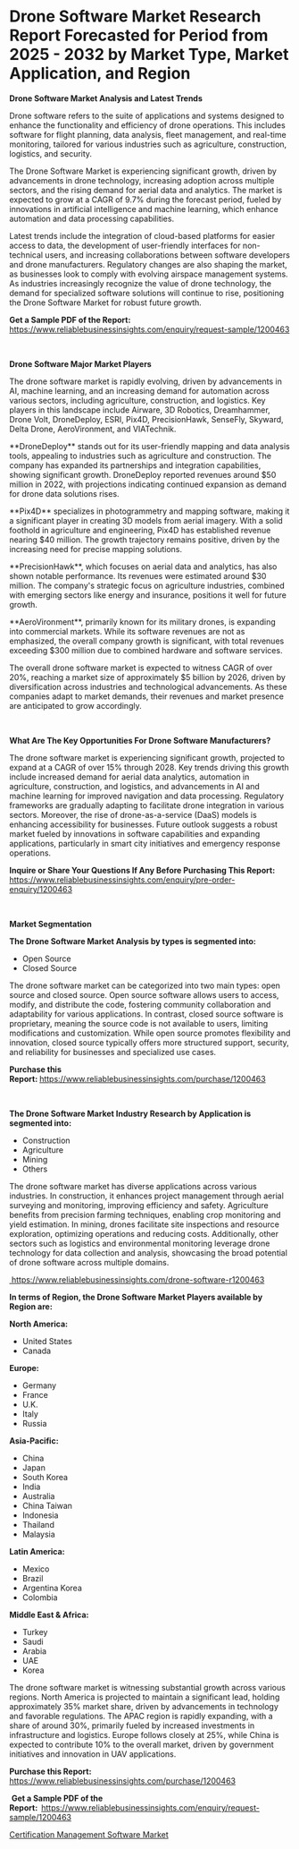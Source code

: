 <p><h1>Drone Software Market Research Report Forecasted for Period from 2025 -  2032 by Market Type, Market Application, and Region</h1></p><p><strong>Drone Software Market Analysis and Latest Trends</strong></p>
<p><p>Drone software refers to the suite of applications and systems designed to enhance the functionality and efficiency of drone operations. This includes software for flight planning, data analysis, fleet management, and real-time monitoring, tailored for various industries such as agriculture, construction, logistics, and security. </p><p>The Drone Software Market is experiencing significant growth, driven by advancements in drone technology, increasing adoption across multiple sectors, and the rising demand for aerial data and analytics. The market is expected to grow at a CAGR of 9.7% during the forecast period, fueled by innovations in artificial intelligence and machine learning, which enhance automation and data processing capabilities. </p><p>Latest trends include the integration of cloud-based platforms for easier access to data, the development of user-friendly interfaces for non-technical users, and increasing collaborations between software developers and drone manufacturers. Regulatory changes are also shaping the market, as businesses look to comply with evolving airspace management systems. As industries increasingly recognize the value of drone technology, the demand for specialized software solutions will continue to rise, positioning the Drone Software Market for robust future growth.</p></p>
<p><strong>Get a Sample PDF of the Report:&nbsp;</strong> <a href="https://www.reliablebusinessinsights.com/enquiry/request-sample/1200463?utm_campaign=3281&utm_medium=2&utm_source=Github&utm_content=ia&utm_term=09032025&utm_id=drone-software">https://www.reliablebusinessinsights.com/enquiry/request-sample/1200463</a></p>
<p>&nbsp;</p>
<p><strong>Drone Software Major Market Players</strong></p>
<p><p>The drone software market is rapidly evolving, driven by advancements in AI, machine learning, and an increasing demand for automation across various sectors, including agriculture, construction, and logistics. Key players in this landscape include Airware, 3D Robotics, Dreamhammer, Drone Volt, DroneDeploy, ESRI, Pix4D, PrecisionHawk, SenseFly, Skyward, Delta Drone, AeroVironment, and VIATechnik.</p><p>**DroneDeploy** stands out for its user-friendly mapping and data analysis tools, appealing to industries such as agriculture and construction. The company has expanded its partnerships and integration capabilities, showing significant growth. DroneDeploy reported revenues around $50 million in 2022, with projections indicating continued expansion as demand for drone data solutions rises.</p><p>**Pix4D** specializes in photogrammetry and mapping software, making it a significant player in creating 3D models from aerial imagery. With a solid foothold in agriculture and engineering, Pix4D has established revenue nearing $40 million. The growth trajectory remains positive, driven by the increasing need for precise mapping solutions.</p><p>**PrecisionHawk**, which focuses on aerial data and analytics, has also shown notable performance. Its revenues were estimated around $30 million. The company's strategic focus on agriculture industries, combined with emerging sectors like energy and insurance, positions it well for future growth.</p><p>**AeroVironment**, primarily known for its military drones, is expanding into commercial markets. While its software revenues are not as emphasized, the overall company growth is significant, with total revenues exceeding $300 million due to combined hardware and software services.</p><p>The overall drone software market is expected to witness CAGR of over 20%, reaching a market size of approximately $5 billion by 2026, driven by diversification across industries and technological advancements. As these companies adapt to market demands, their revenues and market presence are anticipated to grow accordingly.</p></p>
<p>&nbsp;</p>
<p><strong>What Are The Key Opportunities For Drone Software Manufacturers?</strong></p>
<p><p>The drone software market is experiencing significant growth, projected to expand at a CAGR of over 15% through 2028. Key trends driving this growth include increased demand for aerial data analytics, automation in agriculture, construction, and logistics, and advancements in AI and machine learning for improved navigation and data processing. Regulatory frameworks are gradually adapting to facilitate drone integration in various sectors. Moreover, the rise of drone-as-a-service (DaaS) models is enhancing accessibility for businesses. Future outlook suggests a robust market fueled by innovations in software capabilities and expanding applications, particularly in smart city initiatives and emergency response operations.</p></p>
<p><strong>Inquire or Share Your Questions If Any Before Purchasing This Report:</strong> <a href="https://www.reliablebusinessinsights.com/enquiry/pre-order-enquiry/1200463?utm_campaign=3281&utm_medium=2&utm_source=Github&utm_content=ia&utm_term=09032025&utm_id=drone-software">https://www.reliablebusinessinsights.com/enquiry/pre-order-enquiry/1200463</a></p>
<p>&nbsp;</p>
<p><strong>Market Segmentation</strong></p>
<p><strong>The Drone Software Market Analysis by types is segmented into:</strong></p>
<p><ul><li>Open Source</li><li>Closed Source</li></ul></p>
<p><p>The drone software market can be categorized into two main types: open source and closed source. Open source software allows users to access, modify, and distribute the code, fostering community collaboration and adaptability for various applications. In contrast, closed source software is proprietary, meaning the source code is not available to users, limiting modifications and customization. While open source promotes flexibility and innovation, closed source typically offers more structured support, security, and reliability for businesses and specialized use cases.</p></p>
<p><strong>Purchase this Report:&nbsp;</strong><a href="https://www.reliablebusinessinsights.com/purchase/1200463?utm_campaign=3281&utm_medium=2&utm_source=Github&utm_content=ia&utm_term=09032025&utm_id=drone-software">https://www.reliablebusinessinsights.com/purchase/1200463</a></p>
<p>&nbsp;</p>
<p><strong>The Drone Software Market Industry Research by Application is segmented into:</strong></p>
<p><ul><li>Construction</li><li>Agriculture</li><li>Mining</li><li>Others</li></ul></p>
<p><p>The drone software market has diverse applications across various industries. In construction, it enhances project management through aerial surveying and monitoring, improving efficiency and safety. Agriculture benefits from precision farming techniques, enabling crop monitoring and yield estimation. In mining, drones facilitate site inspections and resource exploration, optimizing operations and reducing costs. Additionally, other sectors such as logistics and environmental monitoring leverage drone technology for data collection and analysis, showcasing the broad potential of drone software across multiple domains.</p></p>
<p><a href="https://www.reliablebusinessinsights.com/drone-software-r1200463?utm_campaign=3281&utm_medium=2&utm_source=Github&utm_content=ia&utm_term=09032025&utm_id=drone-software">&nbsp;https://www.reliablebusinessinsights.com/drone-software-r1200463</a></p>
<p><strong>In terms of Region, the Drone Software Market Players available by Region are:</strong></p>
<p>
    <p> <strong> North America: </strong>
        <ul>
            <li>United States</li>
            <li>Canada</li>
        </ul>
        </p> 
    <p> <strong> Europe: </strong>
        <ul>
            <li>Germany</li>
            <li>France</li>
            <li>U.K.</li>
            <li>Italy</li>
            <li>Russia</li>
        </ul>
        </p> 
    <p> <strong> Asia-Pacific: </strong>
        <ul>
            <li>China</li>
            <li>Japan</li>
            <li>South Korea</li>
            <li>India</li>
            <li>Australia</li>
            <li>China Taiwan</li>
            <li>Indonesia</li>
            <li>Thailand</li>
            <li>Malaysia</li>
        </ul>
        </p> 
    <p> <strong> Latin America: </strong>
        <ul>
            <li>Mexico</li>
            <li>Brazil</li>
            <li>Argentina Korea</li>
            <li>Colombia</li>
        </ul>
        </p> 
    <p> <strong> Middle East & Africa: </strong>
        <ul>
            <li>Turkey</li>
            <li>Saudi</li>
            <li>Arabia</li>
            <li>UAE</li>
            <li>Korea</li>
        </ul>
    </p>
    </p>
<p><p>The drone software market is witnessing substantial growth across various regions. North America is projected to maintain a significant lead, holding approximately 35% market share, driven by advancements in technology and favorable regulations. The APAC region is rapidly expanding, with a share of around 30%, primarily fueled by increased investments in infrastructure and logistics. Europe follows closely at 25%, while China is expected to contribute 10% to the overall market, driven by government initiatives and innovation in UAV applications.</p></p>
<p><strong>Purchase this Report: </strong><a href="https://www.reliablebusinessinsights.com/purchase/1200463?utm_campaign=3281&utm_medium=2&utm_source=Github&utm_content=ia&utm_term=09032025&utm_id=drone-software">https://www.reliablebusinessinsights.com/purchase/1200463</a></p>
<p>&nbsp;<strong>Get a Sample PDF of the Report:&nbsp;&nbsp;</strong><a href="https://www.reliablebusinessinsights.com/enquiry/request-sample/1200463?utm_campaign=3281&utm_medium=2&utm_source=Github&utm_content=ia&utm_term=09032025&utm_id=drone-software">https://www.reliablebusinessinsights.com/enquiry/request-sample/1200463</a></p>
<p><strong></strong></p>
<p><p><a href="https://github.com/anggigpps/Market-Research-Report-List-1/blob/main/certification-management-software-market.md?utm_campaign=3281&utm_medium=2&utm_source=Github&utm_content=ia&utm_term=09032025&utm_id=drone-software">Certification Management Software Market</a></p></p>